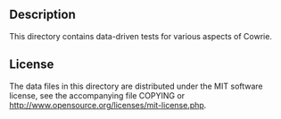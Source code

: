 Description
------------

This directory contains data-driven tests for various aspects of Cowrie.

License
--------

The data files in this directory are distributed under the MIT software
license, see the accompanying file COPYING or
http://www.opensource.org/licenses/mit-license.php.


